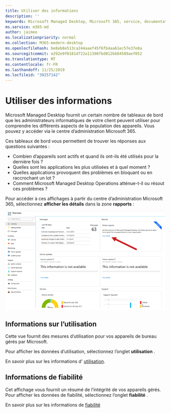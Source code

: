 ```yaml
---
title: Utiliser des informations
description: ''
keywords: Microsoft Managed Desktop, Microsoft 365, service, documentation
ms.service: m365-md
author: jaimeo
ms.localizationpriority: normal
ms.collection: M365-modern-desktop
ms.openlocfilehash: be8eb8e513ca244aaef45f6fb4aa61ec57e37e8a
ms.sourcegitcommit: e292e9f0181d722a11398fbd012bb84589aef052
ms.translationtype: MT
ms.contentlocale: fr-FR
ms.lasthandoff: 11/25/2019
ms.locfileid: "39257142"
---
```

# <a name="work-with-insights"></a>Utiliser des informations

Microsoft Managed Desktop fournit un certain nombre de tableaux de bord que les administrateurs informatiques de votre client peuvent utiliser pour comprendre les différents aspects de la population des appareils. Vous pouvez y accéder via le centre d’administration Microsoft 365.

Ces tableaux de bord vous permettent de trouver les réponses aux questions suivantes :

- Combien d’appareils sont actifs et quand ils ont-ils été utilisés pour la dernière fois ?
- Quelles sont les applications les plus utilisées et à quel moment ?
- Quelles applications provoquent des problèmes en bloquant ou en raccrochant un lot ?
- Comment Microsoft Managed Desktop Operations atténue-t-il ou résout ces problèmes ?

Pour accéder à ces affichages à partir du centre d’administration Microsoft 365, sélectionnez **afficher les détails** dans la zone **rapports** :

![Vue d’ensemble du volet Insights](images/insights_overview.png)



## <a name="usage-insights"></a>Informations sur l’utilisation
Cette vue fournit des mesures d’utilisation pour vos appareils de bureau gérés par Microsoft. 

Pour afficher les données d’utilisation, sélectionnez l’onglet **utilisation** .

En savoir plus sur les informations d' [utilisation](usage-insights.md).

## <a name="reliability-insights"></a>Informations de fiabilité
Cet affichage vous fournit un résumé de l’intégrité de vos appareils gérés. Pour afficher les données de fiabilité, sélectionnez l’onglet **fiabilité** .

En savoir plus sur les informations de [fiabilité](reliability-insights.md)